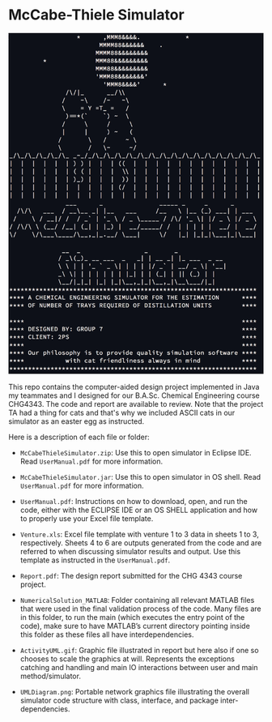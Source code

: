 # McCabe-Thiele Simulator
![McCabeThieleSimulator welcome screen](WelcomeScreen.png)

This repo contains the computer-aided design project implemented in Java my teammates and I designed for our B.A.Sc. Chemical Engineering course CHG4343.  The code and report are available to review. Note that the project TA had a thing for cats and that's why we included ASCII cats in our simulator as an easter egg as instructed.

Here is a description of each file or folder:

- `McCabeThieleSimulator.zip`: Use this to open simulator in Eclipse IDE. Read `UserManual.pdf` for more information.

- `McCabeThieleSimulator.jar`: Use this to open simulator in OS shell. Read `UserManual.pdf` for more information.

- `UserManual.pdf`: Instructions on how to download, open, and run the code, either with the ECLIPSE IDE or an OS SHELL application and how to properly use your Excel file template.

- `Venture.xls`: Excel file template with venture 1 to 3 data in sheets 1 to 3, respectively. Sheets 4 to 6 are outputs generated from the code and are referred to when discussing simulator results and output. Use this template as instructed in the `UserManual.pdf`.

- `Report.pdf`: The design report submitted for the CHG 4343 course project.

- `NumericalSolution_MATLAB`: Folder containing all relevant MATLAB files that were used in the final validation process of the code. Many files are in this folder, to run the main (which executes the entry point of the code), make sure to have MATLAB’s current directory pointing inside this folder as these files all have interdependencies.

- `ActivityUML.gif`: Graphic file illustrated in report but here also if one so chooses to scale the graphics at will. Represents the exceptions catching and handling and main IO interactions between user and main method/simulator.

- `UMLDiagram.png`: Portable network graphics file illustrating the overall simulator code structure with class, interface, and package inter-dependencies. 